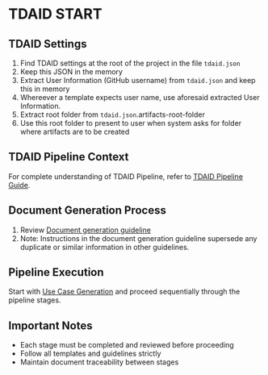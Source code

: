 # TDAID START

## TDAID Settings
1. Find TDAID settings at the root of the project in the file `tdaid.json`
2. Keep this JSON in the memory
3. Extract User Information (GitHub username) from `tdaid.json` and keep this in memory
4. Whereever a template expects user name, use aforesaid extracted User Information.
5. Extract root folder from `tdaid.json`.artifacts-root-folder 
6. Use this root folder to present to user when system asks for folder where artifacts are to be created

## TDAID Pipeline Context
For complete understanding of TDAID Pipeline, refer to [TDAID Pipeline Guide](../00-common/tdaid-guide.md).

## Document Generation Process
1. Review [Document generation guideline](../00-common/gen-cycle-guidelines.md)
2. Note: Instructions in the document generation guideline supersede any duplicate or similar information in other guidelines.

## Pipeline Execution
Start with [Use Case Generation](../05-use-case-generation/use-case-generate.md) and proceed sequentially through the pipeline stages.

## Important Notes
- Each stage must be completed and reviewed before proceeding
- Follow all templates and guidelines strictly
- Maintain document traceability between stages

